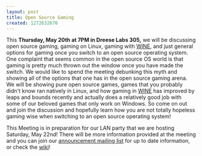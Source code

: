 ```yaml
---
layout: post
title: Open Source Gaming
created: 1272632870
---
```

This **Thursday, May 20th at 7PM in Dreese Labs 305,** we will be discussing open source gaming, gaming on Linux, gaming with [WINE](http://www.winehq.org/about/), and just general options for gaming once you switch to an open source operating system. One complaint that seems common in the open source OS world is that gaming is pretty much thrown out the window once you have made the switch. We would like to spend the meeting debunking this myth and showing all of the options that one has in the open source gaming arena. We will be showing pure open source games, games that you probably didn't know ran natively in Linux, and how gaming in [WINE](http://www.winehq.org/about/) has improved by leaps and bounds recently and actually does a relatively good job with some of our beloved games that only work on Windows. So come on out and join the discussion and hopefully learn how you are not totally hopeless gaming wise when switching to an open source operating system!

This Meeting is in preparation for our LAN party that we are hosting Saturday, May 22nd! There will be more information provided at the meeting and you can join our [announcement mailing list](http://mail.cse.ohio-state.edu/mailman/listinfo/opensource-announce) for up to date information, or check the [wiki](/lan)!
